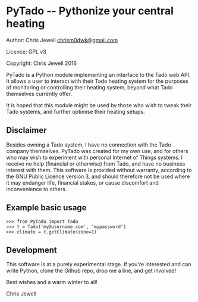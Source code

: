 PyTado -- Pythonize your central heating
========================================

Author: Chris Jewell <chrism0dwk@gmail.com>

Licence: GPL v3

Copyright: Chris Jewell 2016

PyTado is a Python module implementing an interface to the Tado web API.  It allows a user to interact with their Tado heating system for the purposes of monitoring or controlling their heating system, beyond what Tado themselves currently offer.

It is hoped that this module might be used by those who wish to tweak their Tado systems, and further optimise their heating setups.

Disclaimer
----------
Besides owning a Tado system, I have no connection with the Tado company themselves.  PyTado was created for my own use, and for others who may wish to experiment with personal Internet of Things systems.  I receive no help (financial or otherwise) from Tado, and have no business interest with them.  This software is provided without warranty, according to the GNU Public Licence version 3, and should therefore not be used where it may endanger life, financial stakes, or cause discomfort and inconvenience to others.

Example basic usage
-------------------

    >>> from PyTado import Tado
    >>> t = Tado('my@username.com', 'mypassword')
    >>> climate = t.getClimate(zone=1)

Development
-----------
This software is at a purely experimental stage.  If you're interested and can write Python, clone the Github repo, drop me a line, and get involved!


Best wishes and a warm winter to all!

Chris Jewell